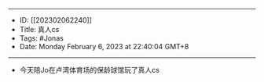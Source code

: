 - --
- ID: [[202302062240]]
- Title: 真人cs
- Tags: #Jonas
- Date: Monday February 6, 2023 at 22:40:04 GMT+8
- --
- 今天陪Jo在卢湾体育场的保龄球馆玩了真人cs
